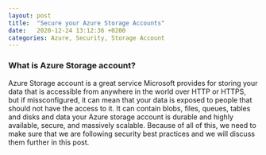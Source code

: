 ```yaml
---
layout: post
title:  "Secure your Azure Storage Accounts"
date:   2020-12-24 13:12:36 +0200
categories: Azure, Security, Storage Account
---
```


### What is Azure Storage account?

Azure Storage account is a great service Microsoft provides for storing your data that is accessible from anywhere in the world over HTTP or HTTPS, but if missconfigured, it can mean that your data is exposed to people that should not have the access to it.
It can contain blobs, files, queues, tables and disks and data your Azure storage account is durable and highly available, secure, and massively scalable.
Because of all of this, we need to make sure that we are following security best practices and we will discuss them further in this post.
